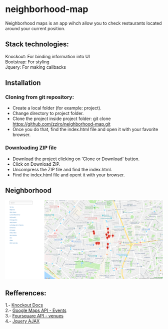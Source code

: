 # neighborhood-map
Neighborhood maps is an app wihch allow you to check restaurants located around your current position.

## Stack technologies:

Knockout: For binding  information into UI <br />
Bootstrap: For styling <br />
Jquery: For making callbacks<br />

## Installation

### Cloning from git repository:

* Create a local folder (for example: project).
* Change directory to project folder.
* Clone the project inside project folder: 
	git clone https://github.com/zziro/neighborhood-map.git
* Once you do that, find the index.html file and open it with your favorite browser.

### Downloading ZIP file

* Download the project clicking on 'Clone or Download' button.
* Click on Download ZIP.
* Uncompress the ZIP file and find the index.html.
* Find the index.html file and opent it with your browser.

## Neighborhood
![alt text][neighborhood_mapp]

[neighborhood_mapp]:https://github.com/zziro/neighborhood-map/blob/master/readme-img/neighborhood_mapp.png

## Refferences:

1.- [Knockout Docs] <br />
2.- [Google Maps API - Events] <br />
3.- [Foursquare API - venues] <br />
4.- [Jquery AJAX] <br />

[Google Maps API - Events]:https://developers.google.com/maps/documentation/javascript/examples/event-simple
[Knockout Docs]:http://knockoutjs.com/documentation/introduction.html
[Foursquare API - venues]:https://developer.foursquare.com/docs/api/venues/search
[Jquery AJAX]:http://api.jquery.com/jquery.ajax/
